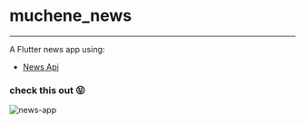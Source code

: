 # muchene_news
______________
A Flutter news app using:

- [News Api](https://newsapi.org/)


### check this out 😝


![news-app](https://user-images.githubusercontent.com/22290070/88851942-333cbd00-d1f6-11ea-8b30-972347225e68.jpg)

